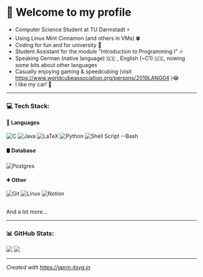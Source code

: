 # 💯 Welcome to my profile
- Computer Science Student at TU Darmstadt ⚡<br>
- Using Linux Mint Cinnamon (and others in VMs) 🍀<br>
- Coding for fun and for university 📜<br>
- Student Assistant for the module "Introduction to Programming I" 🔥
- Speaking German (native language) 🇩🇪 , English (~C1) 🇺🇸, nowing some bits about other languages
- Casually enjoying gaming & speedcubing (visit https://www.worldcubeassociation.org/persons/2019LANG04 )😂
- I like my car! 🚗

---

### 💻 Tech Stack:

#### 💬 Languages

![C](https://img.shields.io/badge/c-gray?style=for-the-badge&logo=c&logoColor=white)
![Java](https://img.shields.io/badge/java-%23ED8B00.svg?style=for-the-badge&logo=openjdk&logoColor=white)
![LaTeX](https://img.shields.io/badge/latex-%23008080.svg?style=for-the-badge&logo=latex&logoColor=white)
![Python](https://img.shields.io/badge/python-3670A0?style=for-the-badge&logo=python&logoColor=ffdd54)
![Shell Script --Bash](https://img.shields.io/badge/Shell_Script-black?style=for-the-badge&logo=gnu-bash&logoColor=white)

#### 🛢 Database

![Postgres](https://img.shields.io/badge/postgres-%23316192.svg?style=for-the-badge&logo=postgresql&logoColor=white)

#### ➕ Other

![Git](https://img.shields.io/badge/-Git-darkred?style=for-the-badge&logo=Git&logoColor=white)
![Linux](https://img.shields.io/badge/Linux-FCC624?style=for-the-badge&logo=linux&logoColor=black)
![Notion](https://img.shields.io/badge/Notion-%23000000.svg?style=for-the-badge&logo=notion&logoColor=white)

<br>And a lot more...</br>

---

### 📊 GitHub Stats:
![](https://github-readme-stats.vercel.app/api/top-langs/?username=Synix4Life&theme=dark&layout=compact)
![](https://github-readme-streak-stats.herokuapp.com/?user=Synix4Life&theme=dark&hide_border=false)<br/>

---

_Created with https://gprm.itsvg.in_
